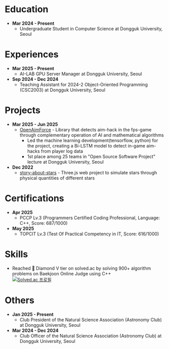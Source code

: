 # Education
* **Mar 2024 - Present**
    * Undergraduate Student in Computer Science at Dongguk University, Seoul

# Experiences
* **Mar 2025 - Present**
    * AI-LAB GPU Server Manager at Dongguk University, Seoul
* **Sep 2024 - Dec 2024**
    * Teaching Assistant for 2024-2 Object-Oriented Programming (CSC2003) at Dongguk University, Seoul

# Projects
* **Mar 2025 - Jun 2025**
    * <a href="https://github.com/CSID-DGU/2025-1-CSC4004-1-6-OpenAimForce">OpenAimForce</a> - Library that detects aim-hack in the fps-game through complementary operation of AI and mathematical algorithms
        * Led the machine learning development(tensorflow, python) for the project, creating a Bi-LSTM model to detect in-game aim-hacks from player log data
        * 1st place among 25 teams in "Open Source Software Project" lecture at Dongguk University, Seoul
* **Dec 2022**
    *  <a href="https://github.com/h4rrySM/story-about-stars">story-about-stars</a> - Three.js web project to simulate stars through physical quantities of different stars

# Certifications
* **Apr 2025**
    * PCCP Lv.3 (Programmers Certified Coding Professional, Language: C++, Score: 687/1000)
* **May 2025**
    * TOPCIT Lv.3 (Test Of Practical Competency in IT, Score: 616/1000)

# Skills
* Reached 💎 Diamond V tier on solved.ac by solving 900+ algorithm problems on Baekjoon Online Judge using C++  
[![Solved.ac 프로필](http://mazassumnida.wtf/api/mini/generate_badge?boj=h4rry)](https://solved.ac/h4rry)

# Others
* **Jan 2025 - Present**
    * Club President of the Natural Science Association (Astronomy Club) at Dongguk University, Seoul
* **Mar 2024 - Dec 2024**
    * Club Officer of the Natural Science Association (Astronomy Club) at Dongguk University, Seoul
